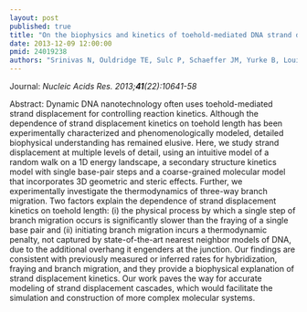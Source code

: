 ```yaml
---
layout: post
published: true
title: "On the biophysics and kinetics of toehold-mediated DNA strand displacement."
date: 2013-12-09 12:00:00
pmid: 24019238
authors: "Srinivas N, Ouldridge TE, Sulc P, Schaeffer JM, Yurke B, Louis AA, Doye JP, Winfree E"
---
```


Journal: *Nucleic Acids Res. 2013;**41**(22):10641-58*

Abstract: Dynamic DNA nanotechnology often uses toehold-mediated strand displacement for controlling reaction kinetics. Although the dependence of strand displacement kinetics on toehold length has been experimentally characterized and phenomenologically modeled, detailed biophysical understanding has remained elusive. Here, we study strand displacement at multiple levels of detail, using an intuitive model of a random walk on a 1D energy landscape, a secondary structure kinetics model with single base-pair steps and a coarse-grained molecular model that incorporates 3D geometric and steric effects. Further, we experimentally investigate the thermodynamics of three-way branch migration. Two factors explain the dependence of strand displacement kinetics on toehold length: (i) the physical process by which a single step of branch migration occurs is significantly slower than the fraying of a single base pair and (ii) initiating branch migration incurs a thermodynamic penalty, not captured by state-of-the-art nearest neighbor models of DNA, due to the additional overhang it engenders at the junction. Our findings are consistent with previously measured or inferred rates for hybridization, fraying and branch migration, and they provide a biophysical explanation of strand displacement kinetics. Our work paves the way for accurate modeling of strand displacement cascades, which would facilitate the simulation and construction of more complex molecular systems.

